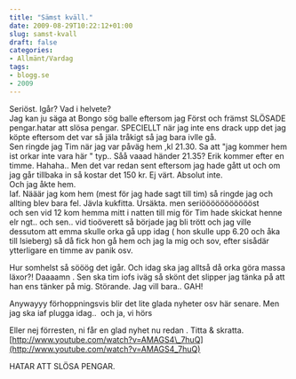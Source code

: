 ```yaml
---
title: "Sämst kväll."
date: 2009-08-29T10:22:12+01:00
slug: samst-kvall
draft: false
categories:
- Allmänt/Vardag
tags:
- blogg.se
- 2009
---
```

Seriöst. Igår? Vad i helvete?  
Jag kan ju säga at Bongo sög balle eftersom jag Först och främst SLÖSADE pengar.hatar att slösa pengar. SPECIELLT när jag inte ens drack upp det jag köpte eftersom det var så jäla tråkigt så jag bara ivlle gå.  
Sen ringde jag Tim när jag var påväg hem ,kl 21.30. Sa att "jag kommer hem ist orkar inte vara här " typ.. Såå vaaad händer 21.35? Erik kommer efter en timme. Hahaha.. Men det var redan sent eftersom jag hade gått ut och om jag går tillbaka in så kostar det 150 kr. Ej värt. Absolut inte.  
Och jag åkte hem.  
Iaf. Nääär jag kom hem (mest för jag hade sagt till tim) så ringde jag och allting blev bara fel. Jävla kukfitta. Ursäkta. men seriöööööööööööst  
och sen vid 12 kom hemma mitt i natten till mig för Tim hade skickat henne elr ngt.. och sen.. vid tioöverett så började jag bli trött och jag ville dessutom att emma skulle orka gå upp idag ( hon skulle upp 6.20 och åka till lsieberg) så då fick hon gå hem och jag la mig och sov, efter sisådär ytterligare en timme av panik osv.  
  
Hur somhelst så sööög det igår. Och idag ska jag alltså då orka göra massa läxor?! Daaaamn . Sen ska tim iofs iväg så skönt det slipper jag tänka på att han ens tänker på mig. Störande. Jag vill bara.. GAH!  
  
Anywayyy förhoppningsvis blir det lite glada nyheter osv här senare. Men jag ska iaf plugga idag..  och ja, vi hörs  
  
Eller nej förresten, ni får en glad nyhet nu redan . Titta & skratta.  
[http://www.youtube.com/watch?v=AMAGS4\_7huQ](http://www.youtube.com/watch?v=AMAGS4_7huQ)  
  
  
  
HATAR ATT SLÖSA PENGAR.